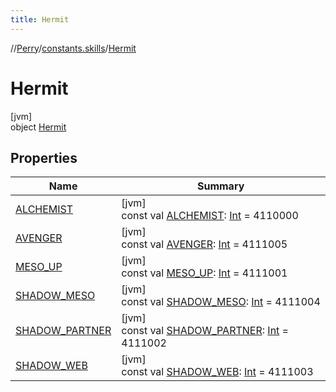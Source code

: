 ```yaml
---
title: Hermit
---
```

//[Perry](../../../index.html)/[constants.skills](../index.html)/[Hermit](index.html)



# Hermit



[jvm]\
object [Hermit](index.html)



## Properties


| Name | Summary |
|---|---|
| [ALCHEMIST](-a-l-c-h-e-m-i-s-t.html) | [jvm]<br>const val [ALCHEMIST](-a-l-c-h-e-m-i-s-t.html): [Int](https://kotlinlang.org/api/latest/jvm/stdlib/kotlin/-int/index.html) = 4110000 |
| [AVENGER](-a-v-e-n-g-e-r.html) | [jvm]<br>const val [AVENGER](-a-v-e-n-g-e-r.html): [Int](https://kotlinlang.org/api/latest/jvm/stdlib/kotlin/-int/index.html) = 4111005 |
| [MESO_UP](-m-e-s-o_-u-p.html) | [jvm]<br>const val [MESO_UP](-m-e-s-o_-u-p.html): [Int](https://kotlinlang.org/api/latest/jvm/stdlib/kotlin/-int/index.html) = 4111001 |
| [SHADOW_MESO](-s-h-a-d-o-w_-m-e-s-o.html) | [jvm]<br>const val [SHADOW_MESO](-s-h-a-d-o-w_-m-e-s-o.html): [Int](https://kotlinlang.org/api/latest/jvm/stdlib/kotlin/-int/index.html) = 4111004 |
| [SHADOW_PARTNER](-s-h-a-d-o-w_-p-a-r-t-n-e-r.html) | [jvm]<br>const val [SHADOW_PARTNER](-s-h-a-d-o-w_-p-a-r-t-n-e-r.html): [Int](https://kotlinlang.org/api/latest/jvm/stdlib/kotlin/-int/index.html) = 4111002 |
| [SHADOW_WEB](-s-h-a-d-o-w_-w-e-b.html) | [jvm]<br>const val [SHADOW_WEB](-s-h-a-d-o-w_-w-e-b.html): [Int](https://kotlinlang.org/api/latest/jvm/stdlib/kotlin/-int/index.html) = 4111003 |

